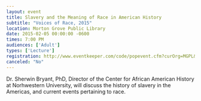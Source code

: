 ```yaml
---
layout: event
title: Slavery and the Meaning of Race in American History
subtitle: "Voices of Race, 2015"
location: Morton Grove Public Library
date: 2015-02-05 00:00:00 -0600
times: 7:00 PM
audiences: ['Adult']
types: ['Lecture']
registration: http://www.eventkeeper.com/code/popevent.cfm?curOrg=MGPL&curApp=events&eID=3804416&thisDate=NO_DATE
canceled: "No"
---
```

Dr. Sherwin Bryant, PhD, Director of the Center for African American History at Norhwestern University, will discuss the history of slavery in the  Americas,  and current events pertaining to race.
